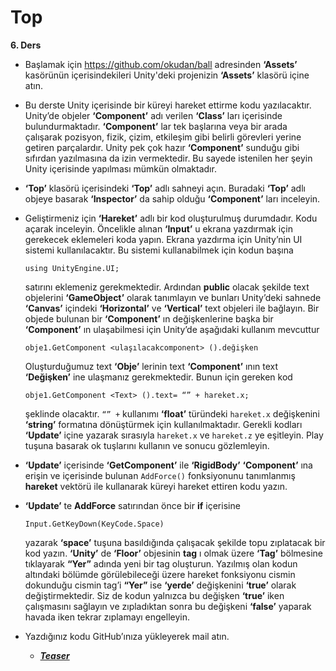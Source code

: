 # Top

**6. Ders**



  -	Başlamak için https://github.com/okudan/ball adresinden **‘Assets’** kasörünün içerisindekileri Unity'deki projenizin **‘Assets’** klasörü içine atın.
  -	Bu derste Unity içerisinde bir küreyi hareket ettirme kodu yazılacaktır. Unity’de objeler **‘Component’** adı verilen **‘Class’** ları içerisinde bulundurmaktadır. **‘Component’** lar tek başlarına veya bir arada çalışarak pozisyon, fizik, çizim, etkileşim gibi belirli görevleri yerine getiren parçalardır. Unity pek çok hazır **‘Component’** sunduğu gibi sıfırdan yazılmasına da izin vermektedir. Bu sayede istenilen her şeyin Unity içerisinde yapılması mümkün olmaktadır.
  
  -	**‘Top’** klasörü içerisindeki **‘Top’** adlı sahneyi açın. Buradaki **‘Top’** adlı objeye basarak **‘Inspector’** da sahip olduğu **‘Component’** ları inceleyin.   
  -	Geliştirmeniz için **‘Hareket’** adlı bir kod oluşturulmuş durumdadır. Kodu açarak inceleyin. Öncelikle alınan **‘Input’** u ekrana yazdırmak için gerekecek eklemeleri koda yapın. Ekrana yazdırma için Unity’nin UI sistemi kullanılacaktır. Bu sistemi kullanabilmek için kodun başına
	```
	using UnityEngine.UI;
	```
	satırını eklemeniz gerekmektedir. Ardından **public** olacak şekilde text objelerini **‘GameObject’** olarak tanımlayın ve bunları Unity’deki sahnede **‘Canvas’** içindeki **‘Horizontal’** ve **‘Vertical’** text objeleri ile bağlayın. Bir objede bulunan bir **‘Component’** ın değişkenlerine başka bir **‘Component’** ın ulaşabilmesi için Unity’de aşağıdaki kullanım mevcuttur
	```
	obje1.GetComponent <ulaşılacakcomponent> ().değişken
	```
	Oluşturduğumuz text **‘Obje’** lerinin text **‘Component’** ının text **‘Değişken’** ine ulaşmanız gerekmektedir. Bunun için gereken kod
	```
	obje1.GetComponent <Text> ().text= “” + hareket.x;
	```
	şeklinde olacaktır. ```“” +``` kullanımı **‘float’** türündeki ```hareket.x``` değişkenini **‘string’** formatına dönüştürmek için kullanılmaktadır. Gerekli kodları **‘Update’** içine yazarak sırasıyla ```hareket.x``` ve ```hareket.z``` ye eşitleyin. Play tuşuna basarak ok tuşlarını kullanın ve sonucu gözlemleyin.
  
  -	**‘Update’** içerisinde **‘GetComponent’** ile **‘RigidBody’** **‘Component’** ına erişin ve içerisinde bulunan ```AddForce()``` fonksiyonunu tanımlanmış **hareket** vektörü ile kullanarak küreyi hareket ettiren kodu yazın.
  -	**‘Update’** te **AddForce** satırından önce bir **if** içerisine 
	```
	Input.GetKeyDown(KeyCode.Space)
	```
	yazarak **‘space’** tuşuna basıldığında çalışacak şekilde topu zıplatacak bir kod yazın. **‘Unity’** de **‘Floor’** objesinin **tag** ı olmak üzere **‘Tag’** bölmesine tıklayarak **“Yer”** adında yeni bir tag oluşturun. Yazılmış olan kodun altındaki bölümde görülebileceği üzere hareket fonksiyonu cismin dokunduğu cismin tag’i **“Yer”** ise **‘yerde’** değişkenini **‘true’** olarak değiştirmektedir. Siz de kodun yalnızca bu değişken **‘true’** iken çalışmasını sağlayın ve zıpladıktan sonra bu değişkeni **‘false’** yaparak havada iken tekrar zıplamayı engelleyin.

  
  -	Yazdığınız kodu GitHub’ınıza yükleyerek mail atın.
	- ***[Teaser](https://www.youtube.com/watch?v=ssIYDJRGDeU&list=PLSmWeUDtr9fDKXL0UDaCEFxkb9fbQEOZH&index=3)***
